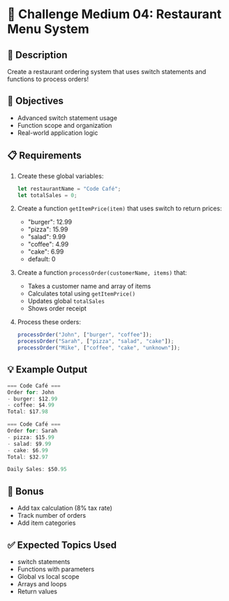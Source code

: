 # 🎯 Challenge Medium 04: Restaurant Menu System

## 📝 Description

Create a restaurant ordering system that uses switch statements and functions to process orders!

## 🎯 Objectives

- Advanced switch statement usage
- Function scope and organization
- Real-world application logic

## 📋 Requirements

1. Create these global variables:
   ```javascript
   let restaurantName = "Code Café";
   let totalSales = 0;
   ```

2. Create a function `getItemPrice(item)` that uses switch to return prices:
   - "burger": 12.99
   - "pizza": 15.99
   - "salad": 9.99
   - "coffee": 4.99
   - "cake": 6.99
   - default: 0

3. Create a function `processOrder(customerName, items)` that:
   - Takes a customer name and array of items
   - Calculates total using `getItemPrice()`
   - Updates global `totalSales`
   - Shows order receipt

4. Process these orders:
   ```javascript
   processOrder("John", ["burger", "coffee"]);
   processOrder("Sarah", ["pizza", "salad", "cake"]);
   processOrder("Mike", ["coffee", "cake", "unknown"]);
   ```

## 💡 Example Output

```javascript
=== Code Café ===
Order for: John
- burger: $12.99
- coffee: $4.99
Total: $17.98

=== Code Café ===
Order for: Sarah
- pizza: $15.99
- salad: $9.99
- cake: $6.99
Total: $32.97

Daily Sales: $50.95
```

## 🚀 Bonus

- Add tax calculation (8% tax rate)
- Track number of orders
- Add item categories

## ✅ Expected Topics Used

- switch statements
- Functions with parameters
- Global vs local scope
- Arrays and loops
- Return values
